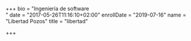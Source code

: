 +++
bio = "Ingeniería de software<br/>"
date = "2017-05-26T11:16:10+02:00"
enrollDate = "2019-07-16"
name = "Libertad Pozos"
title = "libertad"

+++

